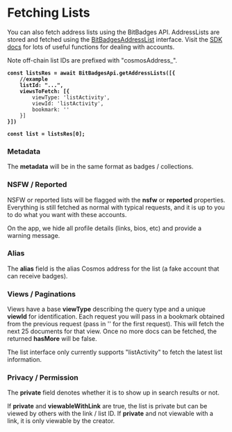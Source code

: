# Fetching Lists

You can also fetch address lists using the BitBadges API.  AddressLists are stored and fetched using the [BitBadgesAddressList](https://bitbadges.github.io/bitbadgesjs/packages/bitbadgesjs-sdk/docs/interfaces/BitBadgesAddressList.html) interface. Visit the [SDK docs](../../bitbadges-sdk/) for lots of useful functions for dealing with accounts.

Note off-chain list IDs are prefixed with "cosmosAddress\_".&#x20;

<pre class="language-typescript"><code class="lang-typescript"><strong>const listsRes = await BitBadgesApi.getAddressLists([{
</strong><strong>    //example
</strong><strong>    listId: "...",
</strong><strong>    viewsToFetch: [{
</strong>        viewType: 'listActivity',
        viewId: 'listActivity',
        bookmark: ''
    }]
<strong>}])
</strong><strong>
</strong><strong>const list = listsRes[0];
</strong></code></pre>

### Metadata

The **metadata** will be in the same format as badges / collections.&#x20;

### NSFW / Reported

NSFW or reported lists will be flagged with the **nsfw** or **reported** properties. Everything is still fetched as normal with typical requests, and it is up to you to do what you want with these accounts.

On the app, we hide all profile details (links, bios, etc) and provide a warning message.

### Alias

The **alias** field is the alias Cosmos address for the list (a fake account that can receive badges).

### **Views / Paginations**

Views have a base **viewType** describing the query type and a unique **viewId** for identification. Each request you will pass in a bookmark obtained from the previous request (pass in '' for the first request). This will fetch the next 25 documents for that view. Once no more docs can be fetched, the returned **hasMore** will be false.

The list interface only currently supports "listActivity" to fetch the latest list information.

### **Privacy / Permission**

The **private** field denotes whether it is to show up in search results or not.&#x20;

If **private** and **viewableWithLink** are true, the list is private but can be viewed by others with the link / list ID. If **private** and not viewable with a link, it is only viewable by the creator.
